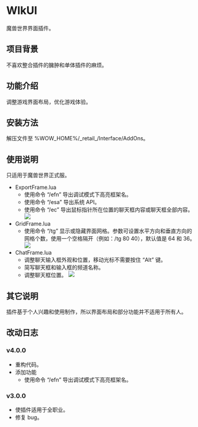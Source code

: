 # WlkUI
魔兽世界界面插件。

## 项目背景
不喜欢整合插件的臃肿和单体插件的麻烦。

## 功能介绍
调整游戏界面布局，优化游戏体验。

## 安装方法
解压文件至 %WOW_HOME%/_retail\_/Interface/AddOns。

## 使用说明
只适用于魔兽世界正式服。

- ExportFrame.lua
  - 使用命令 “/efn” 导出调试模式下高亮框架名。  
  - 使用命令 “/esa” 导出系统 API。
  - 使用命令 “/ec” 导出鼠标指针所在位置的聊天框内容或聊天框全部内容。
  ![](https://github.com/czy211/picture-library/blob/master/resources/wlk-ui/ExportFrame.jpg)
- GridFrame.lua
  - 使用命令 “/tg” 显示或隐藏界面网格。参数可设置水平方向和垂直方向的网格个数，使用一个空格隔开（例如：/tg 80 40），默认值是 64 和 36。
  ![](https://github.com/czy211/picture-library/blob/master/resources/wlk-ui/ExportFrame.jpg)
- ChatFrame.lua
  - 调整聊天输入框外观和位置，移动光标不需要按住 “Alt” 键。
  - 简写聊天框和输入框的频道名称。
  - 调整聊天框位置。
  ![](https://github.com/czy211/picture-library/blob/master/resources/wlk-ui/ChatFrame.jpg)
  
## 其它说明
插件基于个人兴趣和使用制作，所以界面布局和部分功能并不适用于所有人。

## 改动日志
### v4.0.0
- 重构代码。
- 添加功能
  - 使用命令 “/efn” 导出调试模式下高亮框架名。

### v3.0.0
- 使插件适用于全职业。
- 修复 bug。
